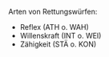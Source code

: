 Arten von Rettungswürfen:

-   Reflex (ATH o. WAH)
-   Willenskraft (INT o. WEI)
-   Zähigkeit (STÄ o. KON)